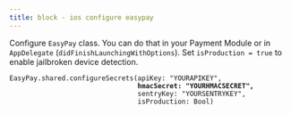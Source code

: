 ```yaml
---
title: block - ios configure easypay
---
```


Configure `EasyPay` class. You can do that in your Payment Module or in `AppDelegate` (`didFinishLaunchingWithOptions`). Set `isProduction = true` to enable jailbroken device detection.

<pre class="language-swift"><code class="lang-swift">EasyPay.shared.configureSecrets(apiKey: "YOURAPIKEY",
<strong>                                hmacSecret: "YOURHMACSECRET",
</strong>                                sentryKey: "YOURSENTRYKEY", 
                                isProduction: Bool)
</code></pre>
